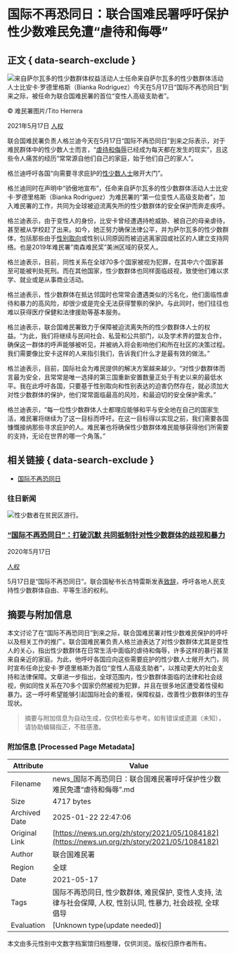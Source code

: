 # 国际不再恐同日：联合国难民署呼吁保护性少数难民免遭“虐待和侮辱”

## 正文 { data-search-exclude }


![来自萨尔瓦多的性少数群体权益活动人士任命来自萨尔瓦多的性少数群体活动人士比安卡·罗德里格斯（Bianka Rodriguez）今天在5月17日“国际不再恐同日”到来之际，被任命为联合国难民署的首位“变性人高级支助者”。](https://global.unitednations.entermediadb.net/assets/mediadb/services/module/asset/downloads/preset/Libraries/Production+Library/17-05-21-UNHCR-Bianka-Rodriguez-trans-activist-LGBTI-Salvador.jpg/image1170x530cropped.jpg)

© 难民署图片/Tito Herrera

2021年5月17日 [人权](/zh/news/topic/human-rights)

联合国难民署负责人格兰迪今天在5月17日“国际不再恐同日”到来之际表示，对于难民群体中的性少数人士而言，“[虐待和侮辱](https://www.unhcr.org/news/press/2021/5/60a22a434/un-high-commissioner-refugees-filippo-grandis-message-international-day.html "(opens in a new window)")已经成为每天都在发生的现实”，且这些令人痛苦的经历“常常源自他们自己的家庭，始于他们自己的家人”。

格兰迪呼吁各国“向需要寻求庇护的[性少数人士](https://news.un.org/zh/story/2020/05/1057622)敞开大门”。

格兰迪同时在声明中“骄傲地宣布”，任命来自萨尔瓦多的性少数群体活动人士比安卡·罗德里格斯（Bianka Rodriguez）为难民署的“第一位变性人高级支助者”，加入难民署的工作，共同为全球被迫流离失所的性少数群体的安全保护而奔走疾呼。

格兰迪表示，由于变性人的身份，比安卡曾经遭遇持枪威胁、被自己的母亲虐待，甚至被从学校赶了出来。如今，她正努力确保法律公平，并为萨尔瓦多的性少数群体，包括那些由于[性别取向](https://news.un.org/zh/story/2020/06/1060012)或性别认同原因而被迫逃离家园或社区的人建立支持网络。也是2019年难民署”南森难民奖”美洲区域的获奖人。

格兰迪表示，目前，同性关系在全球70多个国家被视为犯罪，在其中六个国家甚至可能被判处死刑。而在其他国家，性少数群体也同样面临歧视，致使他们难以求学、就业或是从事商业活动。

格兰迪表示，性少数群体在抵达邻国时也常常会遭遇类似的污名化，他们面临性虐待和暴力的高风险，却很少或是完全无法获得警察的保护。与此同时，他们往往也难以获得医疗保健和法律援助等基本服务。

格兰迪表示，联合国难民署致力于保障被迫流离失所的性少数群体人士的权益。“为此，我们将继续与民间社会、私营和公共部门，以及学术界的盟友合作，确保这一群体的呼声能够被听见，并被纳入将会影响他们和所在社区的决策过程。我们需要像比安卡这样的人来指引我们，告诉我们什么才是最有效的做法。”

格兰迪表示，目前，国际社会为难民提供的解决方案越来越少。“对性少数群体而言最为安全，且常常是唯一选择的第三国重新安置数量正处于有史以来的最低水平。我在此呼吁各国，只要基于性别取向和性别表达的迫害仍然存在，就必须加大对性少数群体的保护，他们常常面临最高的风险，和最迫切的安全保护需求。”

格兰迪表示，“每一位性少数群体人士都理应能够和平与安全地在自己的国家生活，难民署将继续为了这一目标而呼吁。在这一目标得以实现之前，我们需要各国慷慨接纳那些寻求庇护的人。难民署也将确保性少数群体难民能够获得他们所需要的支持，无论在世界的哪一个角落。”

## 相关链接 { data-search-exclude }

- [国际不再恐同日](/zh/tags/guojibuzaikongtongri)

### 往日新闻

![性少数者在贫民区游行。](https://global.unitednations.entermediadb.net/assets/mediadb/services/module/asset/downloads/preset/Libraries/Production+Library/20-02-2020_UN-Rio_Favela-03.jpg/image350x235cropped.jpg)

### [“国际不再恐同日”：打破沉默 共同抵制针对性少数群体的歧视和暴力](/zh/story/2020/05/1057622)

2020年5月17日

[人权](/zh/news/topic/human-rights)

5月17日是“国际不再恐同日”。联合国秘书长古特雷斯发表[致辞](https://www.un.org/sg/en/content/sg/statement/2020-05-17/secretary-generals-message-the-international-day-against-homophobia-biphobia-and-transphobia)，呼吁各地人民支持性少数群体自由、平等生活的权利。
<!-- tcd_original_link https://news.un.org/zh/story/2021/05/1084182 -->


## 摘要与附加信息

<!-- tcd_abstract -->
本文讨论了在“国际不再恐同日”到来之际，联合国难民署对性少数难民保护的呼吁以及相关工作的推广。联合国难民署负责人格兰迪表达了对性少数群体尤其是变性人的关心，指出性少数群体在日常生活中面临的虐待和侮辱，许多这样的暴行甚至来自亲近的家庭。为此，他呼吁各国应向这些需要庇护的性少数人士敞开大门，同时宣布任命比安卡·罗德里格斯为首位“变性人高级支助者”，以推动更大的社会支持和法律保障。文章进一步指出，全球范围内，性少数群体面临的法律和社会歧视，例如同性关系在70多个国家仍然被视为犯罪，并且在很多地区遭受着性侵和暴力。这一呼吁希望能够引起国际社会的重视，保障权益，改善性少数群体的生存现状。
<!-- tcd_abstract_end -->

> 摘要与附加信息为自动生成，仅供检索与参考。如有错误或遗漏（未知），请协助编辑指正，不胜感激。

### 附加信息 [Processed Page Metadata]

| Attribute       | Value                                  |
|-----------------|----------------------------------------|
| Filename        | news_国际不再恐同日：联合国难民署呼吁保护性少数难民免遭“虐待和侮辱”.md                             |
| Size            | 4717 bytes                           |
| Archived Date   | 2025-01-22 22:47:06                             |
| Original Link   | [https://news.un.org/zh/story/2021/05/1084182](https://news.un.org/zh/story/2021/05/1084182)                       |
| Author          | 联合国难民署                               |
| Region          | 全球                               |
| Date            | 2021-05-17                                 |
| Tags            | 国际不再恐同日, 性少数群体, 难民保护, 变性人支持, 法律与社会保障, 人权, 性别认同, 性暴力, 社会歧视, 全球倡导                                 |
| Evaluation            | [Unknown type(update needed)]                                 |
<!-- tcd_table_end -->

本文由多元性别中文数字档案馆归档整理，仅供浏览。版权归原作者所有。
